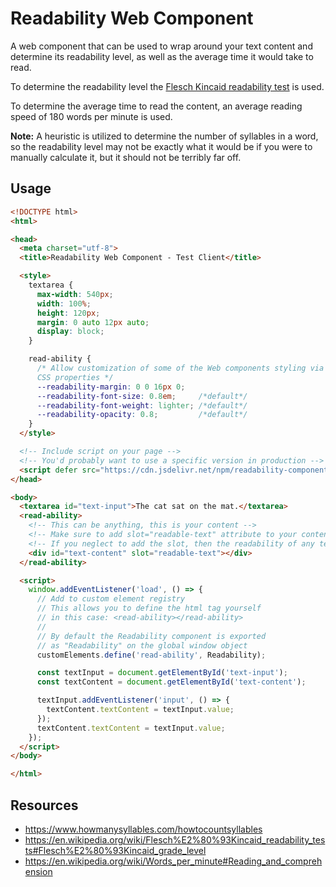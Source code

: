 # Readability Web Component
A web component that can be used to wrap around your text content and determine its readability level, as well as the average time it would take to read.

To determine the readability level the [Flesch Kincaid readability test](https://en.wikipedia.org/wiki/Flesch%E2%80%93Kincaid_readability_tests) is used.

To determine the average time to read the content, an average reading speed of 180 words per minute is used.

**Note:** A heuristic is utilized to determine the number of syllables in a word, so the readability level may not be exactly what it would be if you were to manually calculate it, but it should not be terribly far off.

## Usage
```html
<!DOCTYPE html>
<html>

<head>
  <meta charset="utf-8">
  <title>Readability Web Component - Test Client</title>

  <style>
    textarea {
      max-width: 540px;
      width: 100%;
      height: 120px;
      margin: 0 auto 12px auto;
      display: block;
    }

    read-ability {
      /* Allow customization of some of the Web components styling via
      CSS properties */
      --readability-margin: 0 0 16px 0;
      --readability-font-size: 0.8em;     /*default*/
      --readability-font-weight: lighter; /*default*/
      --readability-opacity: 0.8;         /*default*/
    }
  </style>

  <!-- Include script on your page -->
  <!-- You'd probably want to use a specific version in production -->
  <script defer src="https://cdn.jsdelivr.net/npm/readability-component@latest/dist/readability.min.js"></script>
</head>

<body>
  <textarea id="text-input">The cat sat on the mat.</textarea>
  <read-ability>
    <!-- This can be anything, this is your content -->
    <!-- Make sure to add slot="readable-text" attribute to your content if you also want it to be rendered -->
    <!-- If you neglect to add the slot, then the readability of any text contained by the component is computed, without displaying it -->
    <div id="text-content" slot="readable-text"></div>
  </read-ability>

  <script>
    window.addEventListener('load', () => {
      // Add to custom element registry
      // This allows you to define the html tag yourself
      // in this case: <read-ability></read-ability>
      //
      // By default the Readability component is exported
      // as "Readability" on the global window object
      customElements.define('read-ability', Readability);

      const textInput = document.getElementById('text-input');
      const textContent = document.getElementById('text-content');

      textInput.addEventListener('input', () => {
        textContent.textContent = textInput.value;
      });
      textContent.textContent = textInput.value;
    });
  </script>
</body>

</html>
```

## Resources
- https://www.howmanysyllables.com/howtocountsyllables
- https://en.wikipedia.org/wiki/Flesch%E2%80%93Kincaid_readability_tests#Flesch%E2%80%93Kincaid_grade_level
- https://en.wikipedia.org/wiki/Words_per_minute#Reading_and_comprehension